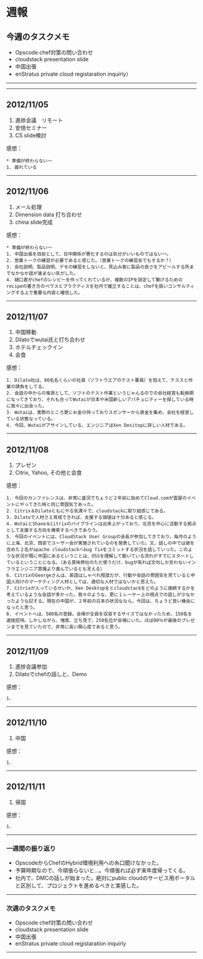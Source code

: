 # 週報


## 今週のタスクメモ

- Opscode chef対策の問い合わせ
- cloudstack presentation slide
- 中国出張
- enStratus private cloud registaration inquirly）

---

---

## 2012/11/05

1. 進捗会議　リモート
2. 安倍セミナー
3. CS slide検討

感想：

	* 準備が終わらない〜
	1. 疲れている
	
---

## 2012/11/06

1. メール処理
2. Dimension data 打ち合わせ
3. china slide完成

感想：

	* 準備が終わらない〜
	1. 中国出張を目前として、日中関係が悪化するのは気分がいいものではない〜。
	2. 営業トークの練習が必要であると感じた。（営業トークの練習会でもするか？）
	3. 会社説明、製品説明、デモの練習をしないと、見込み客に製品の良さをアピールする所までなかなか話が進まない気がした。
	4. 樋口君がchefのレシピーを作ってくれているが、複数のIPを設定して繋げるためのrecipeの書き方のベウスとプラクティスを社内で確立することは、chefを扱いコンサルティングする上で重要な内容と確信した。
	
---

## 2012/11/07

1. 中国移動
2. Dilatoでwutai氏と打ち合わせ
3. ホテルチェックイン
4. 会食
 
感想：

	1. Dilato社は、80名名くらいの社員（ソフトウエアのテスト要員）を抱えて、テススと作業の請負をしてる。
	2. 会話の中からの推測として、ソフトのテスト作業というじゃんるのでの会社経営も転換期になってきており、それも合ってWutaiが日本や米国新しいアパチュにティーを探している時に我々に出会った。
	3. Wutaiは、実際のところ更にお金の持っておりスポンサーから資金を集め、会社を経営している状態なっている。
	4. 今回、Wutaiがアサインしている、エンジニアはXen Desitopに詳しい人材である。

---

## 2012/11/08

1. プレゼン
2. Citrix, Yahoo, その他と会食


感想：

	1. 今回のカンファレンスは、非常に盛況でちょうど２年前に始めてCloud.comが雲屋のイベントにやってきた時と同じ雰囲気であった。
	2. Citrix＆Dilatoともにやる気満々で、cloudstackに取り組感じである。
	3. Dilatoで人材さえ育成できれば、支援する価値は十分あると感じる。
	4. WutaiとShane＆Citrixのパイプラインは出来上がっており、北京を中心に活動する拠点として支援する方向を模索するべきであろう。
	5. 今回のイベントには、CloudStack User Groupの会長が参加してきており、毎月のように上海、北京、西安でユーザー会が実施されているのを発表していた。又、話しの中では彼を含めた２名がapache cloudstackへbug fixをコミットする状況を話していった。このような状況が既に中国にあるということは、OSSを理解して動いている流れがすでにスタートしているということになる。（ある意味弊社のただ使うだけ、bugが有れば文句しか言わないインフラエンジニア意識より進んでいるとも言える）
	6. CitrixのGeorgeさんは、英語はしゃべれ程度だが、行動や会話の雰囲気を見ていると中国人向けのマーケティング人材としては、適切な人材ではないかと思えた。
	7. Citrixが入っているせいか、Xen Desktopをとcloudstackをどのように接続するかを考えているような会話が多かった。我々のような、更に１レーヤー上の視点での話しが少なかったような記する。現在の中国が、２年前の日本の状況ななら、今回は、ちょうど良い機会になったと思う。
	8. イベントへは、500名の登録。会場が全員を収容するサイズではなかったため、150名を選抜招待。しかしながら、増席、立ち見で、250名位が会場にいた。ほぼ80％が最後のプレゼンまでを見ていたので、非常に高い関心度であると思う。

---

## 2012/11/09

1. 進捗会議参加
2. Dilatoでchefの話しと、Demo

感想：

	1. 

---

## 2012/11/10

1. 中国

感想：

	1.

---

## 2012/11/11

1. 帰国

感想：

	1.

---

### 一週間の振り返り

- OpscodeからChefのHybrid環境利用への糸口聞けなかった。
- 予算時期なので、今頑張らないと…。今頑張れば必ず来年度帰ってくる。
- 社内で、DMCの話しが始まった。絶対にpublic cloudのサービス用ポータルと区別して、プロジェクトを進めるべきと実感した。

---

### 次週のタスクメモ

- Opscode chef対策の問い合わせ
- cloudstack presentation slide
- 中国出張
- enStratus private cloud registaration inquirly

---